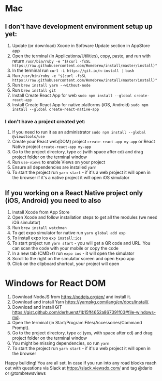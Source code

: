 # Mac

## I don't have development environment setup up yet:

1.  Update (or download) Xcode in Software Update section in AppStore app
2.  Open the terminal (in Applications/Utilities), copy, paste, and run with return `/usr/bin/ruby -e "$(curl -fsSL https://raw.githubusercontent.com/Homebrew/install/master/install)"`
3.  In the terminal run `curl -L https://git.io/n-install | bash`
4.  Run `/usr/bin/ruby -e "$(curl -fsSL https://raw.githubusercontent.com/Homebrew/install/master/install)"`
5.  Run `brew install yarn --without-node`
6.  Run `brew install git`
7.  Install Create React App for web `sudo npm install --global create-react-app`
8.  Install Create React App for native platforms (iOS, Android) `sudo npm install --global create-react-native-app`

### I don't have a project created yet:

1. If you need to run it as an administrator `sudo npm install --global @viewstools/use`
2.  Create your React web(DOM) project `create-react-app my-app` or React Native project `create-react-app my-app`
3.  Go to the project directory, type `cd` (with space after cd) and drag project folder on the terminal window
4.  Run `use-views` to enable Views on your project
5.  Ensure all dependencies are installed `yarn`
6.  To start the project run `yarn start` - if it's a web project it will open in the browser if it's a native project it will open iOS simulator

## If you working on a React Native project only (iOS, Android) you need to also

1.  Install Xcode from App Store
2.  Open Xcode and follow installation steps to get all the modules (we need iOS simulator)
3.  Run `brew install watchman`
4.  To get expo simulator for native run `yarn global add exp`
5.  To install expo ios `exp install:ios`
6.  To start project run `yarn start` - you will get a QR code and URL. You can scan the code with your mobile or copy the code
7.  In a new tab (CMD+t) run `expo ios` - it will open the simulator
8.  Scroll to the right on the simulator screen and open Expo app
9.  Click on the clipboard shortcut, your project will open

# Windows for React DOM

1.  Download NodeJS from https://nodejs.org/en/ and install it.
2.  Download and install Yarn https://yarnpkg.com/lang/en/docs/install/.
3.  Download and install GIT https://gist.github.com/derhuerst/1b15ff4652a867391f03#file-windows-md.
4.  Open the terminal (in Start/Program Files/Accessories/Command Prompt).
5.  Go to the project directory, type `cd` (yes, with space after cd) and drag project folder on the terminal window
6.  You might be missing dependencies, so run `yarn`
7.  To start the project run `yarn start` - if it's a web project it will open in the browser

Happy building! You are all set.
In case if you run into any road blocks reach out with questions via Slack at https://slack.viewsdx.com/ and tag @dario or @tombrewsviews
